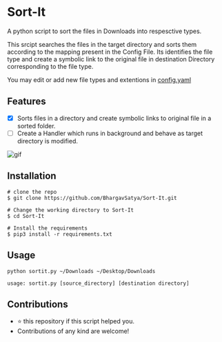 # Sort-It
A python script to sort the files in Downloads into respesctive types.


This srcipt searches the files in the target directory and sorts them according to the mapping
present in the Config File. Its identifies the file type and create a symbolic link to the original
file in destination Directory corresponding to the file type.

You may edit or add new file types and extentions in [config.yaml](./config.yaml)
## Features
- [x] Sorts files in a directory and create symbolic links to original file in a sorted folder.
- [ ] Create a Handler which runs in background and behave as target directory is modified.

![gif](./output.gif)

## Installation
```
# clone the repo
$ git clone https://github.com/BhargavSatya/Sort-It.git

# Change the working directory to Sort-It
$ cd Sort-It

# Install the requirements
$ pip3 install -r requirements.txt
```
## Usage

```
python sortit.py ~/Downloads ~/Desktop/Downloads
```

```
usage: sortit.py [source_directory] [destination directory]

```

## Contributions
- ⭐️ this repository if this script helped you.
- Contributions of any kind are welcome!

